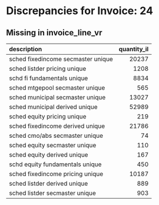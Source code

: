 # Discrepancies for Invoice: 24

## Missing in invoice_line_vr

| description                        |   quantity_il |
|:-----------------------------------|--------------:|
| sched fixedincome secmaster unique |         20237 |
| sched listder pricing unique       |          1208 |
| schd fi fundamentals unique        |          8834 |
| sched mtgepool secmaster unique    |           565 |
| sched municipal secmaster unique   |         13027 |
| sched municipal derived unique     |         52989 |
| sched equity pricing unique        |           219 |
| sched fixedincome derived unique   |         21786 |
| sched cmo/abs secmaster unique     |            74 |
| sched equity secmaster unique      |           110 |
| sched equity derived unique        |           167 |
| schd equity fundamentals unique    |           450 |
| sched fixedincome pricing unique   |         10187 |
| sched listder derived unique       |           889 |
| sched listder secmaster unique     |           903 |
